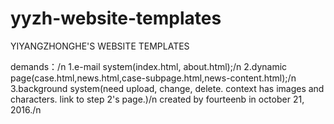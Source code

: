 # yyzh-website-templates
YIYANGZHONGHE'S WEBSITE TEMPLATES

demands：/n
	1.e-mail system(index.html, about.html);/n
	2.dynamic page(case.html,news.html,case-subpage.html,news-content.html);/n
	3.background system(need upload, change, delete. context has images and characters. link to step 2's page.)/n
created by fourteenb in october 21, 2016./n
